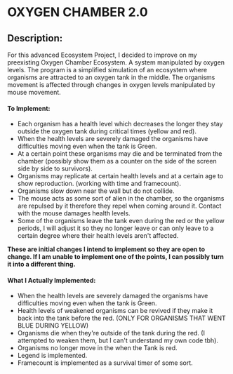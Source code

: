 # OXYGEN CHAMBER 2.0

## Description: 

For this advanced Ecosystem Project, I decided to improve on my preexisting Oxygen Chamber Ecosystem. A system manipulated by oxygen levels. The program is a simplified simulation of an ecosystem where organisms are attracted to an oxygen tank in the middle. The organisms movement is affected through changes in oxygen levels manipulated by mouse movement.

#### To Implement: 

- Each organism has a health level which decreases the longer they stay outside the oxygen tank during critical times (yellow and red). 
- When the health levels are severely damaged the organisms have difficulties moving even when the tank is Green. 
- At a certain point these organisms may die and be terminated from the chamber (possibly show them as a counter on the side of the screen side by side to survivors).
- Organisms may replicate at certain health levels and at a certain age to show reproduction. (working with time and framecount).
- Organisms slow down near the wall but do not collide.
- The mouse acts as some sort of alien in the chamber, so the organisms are repulsed by it therefore they repel when coming around it. Contact with the mouse damages health levels. 
- Some of the organisms leave the tank even during the red or the yellow periods, I will adjust it so they no longer leave or can only leave to a certain degree where their health levels aren't affected.  


**These are initial changes I intend to implement so they are open to change. If I am unable to implement one of the points, I can possibly turn it into a different thing.**

#### What I Actually Implemented: 

- When the health levels are severely damaged the organisms have difficulties moving even when the tank is Green. 
- Health levels of weakened organisms can be revived if they make it back into the tank before the red. (ONLY FOR ORGANISMS THAT WENT BLUE DURING YELLOW)
- Organisms die when they're outside of the tank during the red. (I attempted to weaken them, but I can't understand my own code tbh).
- Organisms no longer move in the when the Tank is red. 
- Legend is implemented.
- Framecount is implemented as a survival timer of some sort. 
